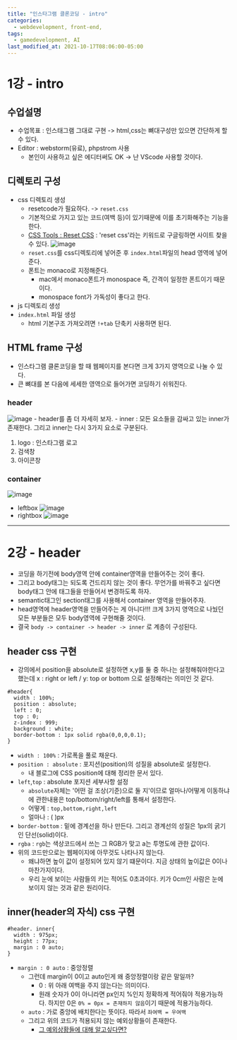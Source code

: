 ```yaml
---
title: "인스타그램 클론코딩 - intro"
categories:
  - webdevelopment, front-end,
tags:
  - gamedevelopment, AI
last_modified_at: 2021-10-17T08:06:00-05:00
---
```


# 1강 - intro

## 수업설명

- 수업목표 : 인스태그램 그대로 구현 -> html,css는 뼈대구성만 있으면 간단하게 할 수 있다.
- Editor : webstorm(유료), phpstrom 사용
  - 본인이 사용하고 싶은 에디터써도 OK -> 난 VScode 사용할 것이다.

## 디렉토리 구성

- css 디렉토리 생성
  - resetcode가 필요하다. -> `reset.css`
  - 기본적으로 가지고 있는 코드(여백 등)이 있기때문에 이를 초기화해주는 기능을 한다.
  - [CSS Tools : Reset CSS](https://meyerweb.com/eric/tools/css/reset/) : 'reset css'라는 키워드로 구글링하면 사이트 찾을 수 있다.
    ![image](https://user-images.githubusercontent.com/69496570/137624120-19f0b24a-7866-4691-aa8b-7f152981d27f.png)
  - `reset.css`를 css디렉토리에 넣어준 후 `index.html`파일의 head 영역에 넣어준다.
  - 폰트는 monaco로 지정해준다.
    - mac에서 monaco폰트가 monospace 즉, 간격이 일정한 폰트이기 때문이다.
    - monospace font가 가독성이 좋다고 한다.
- js 디렉토리 생성
- `index.html` 파일 생성
  - html 기본구조 가져오려면 `!+tab` 단축키 사용하면 된다.

## HTML frame 구성

- 인스타그램 클론코딩을 할 때 웹페이지를 본다면 크게 3가지 영역으로 나눌 수 있다.
- 큰 뼈대를 본 다음에 세세한 영역으로 들어가면 코딩하기 쉬워진다.

### header

![image](https://user-images.githubusercontent.com/69496570/137624415-afe2d3c9-a7c2-48a9-b515-4d426596a108.png) - header를 좀 더 자세히 보자. - inner : 모든 요소들을 감싸고 있는 inner가 존재한다. 그리고 inner는 다시 3가지 요소로 구분된다.

1. logo : 인스타그램 로고
2. 검색창
3. 아이콘창

### container

![image](https://user-images.githubusercontent.com/69496570/137624487-6741e4e8-4ea6-4017-9f48-99046653636c.png)

- leftbox
  ![image](https://user-images.githubusercontent.com/69496570/137624541-06ec73c9-bd75-47f9-8a93-7483e0eea348.png)
- rightbox
  ![image](https://user-images.githubusercontent.com/69496570/137624548-56c3a5c1-921c-4ec7-a848-1cd19bf35289.png)

---

# 2강 - header

- 코딩을 하기전에 body영역 안에 container영역을 만들어주는 것이 좋다.
- 그리고 body태그는 되도록 건드리지 않는 것이 좋다. 무언가를 바꿔주고 싶다면 body태그 안에 태그들을 만들어서 변경하도록 하자.
- semantic태그인 section태그를 사용해서 container 영역을 만들어주자.
- head영역에 header영역을 만들어주는 게 아니다!!! 크게 3가지 영역으로 나눴던 모든 부분들은 모두 body영역에 구현해줄 것이다.
- 결국 `body -> container -> header -> inner` 로 계층이 구성된다.

## header css 구현

- 강의에서 position을 absolute로 설정하면 x,y를 둘 중 하나는 설정해줘야한다고 했는데 x : right or left / y: top or bottom 으로 설정해라는 의미인 것 같다.

```
#header{
  width : 100%;
  position : absolute;
  left : 0;
  top : 0;
  z-index : 999;
  background : white;
  border-bottom : 1px solid rgba(0,0,0,0.1);
}
```

- `width : 100%` : 가로폭을 풀로 채운다.
- `position : absolute` : 포지션(position)의 성질을 absolute로 설정한다.
  - 내 블로그에 CSS position에 대해 정리한 문서 있다.
- `left`,`top` : absolute 포지션 세부사항 설정
  - `absolute`자체는 '어떤 걸 조상(기준)으로 둘 지'이므로 얼마나/어떻게 이동하냐에 관한내용은 top/bottom/right/left를 통해서 설정한다.
  - 어떻게 : `top,bottom,right,left`
  - 얼마나 : ( )px
- `border-bottom` : 밑에 경계선을 하나 만든다. 그리고 경계선의 성질은 1px의 굵기인 단선(solid)이다.
- `rgba` : `rgb`는 색상코드에서 쓰는 그 RGB가 맞고 a는 투명도에 관한 값이다.
- 위의 코드만으로는 웹페이지에 아무것도 나타나지 않는다.
  - 왜냐하면 높이 값이 설정되어 있지 않기 떄문이다. 지금 상태의 높이값은 0이나 마찬가지이다.
  - 우리 눈에 보이는 사람들의 키는 적어도 0초과이다. 키가 0cm인 사람은 눈에 보이지 않는 것과 같은 원리이다.

## inner(header의 자식) css 구현

```
#header. inner{
  width : 975px;
  height : 77px;
  margin : 0 auto;
}
```

- `margin : 0 auto` : 중앙정렬
  - 그런데 margin이 0이고 auto인게 왜 중앙정렬이랑 같은 말일까?
    - 0 : 위 아래 여백을 주지 않는다는 의미이다.
    - 원래 숫자가 0이 아니라면 px인지 %인지 정확하게 적어줘야 적용가능하다. 하지만 0은 `0% = 0px = 존재하지 않음`이기 때문에 적용가능하다.
  - `auto` : 가로 중앙에 배치한다는 뜻이다. 따라서 `좌여백 = 우여백`
  - 그리고 위의 코드가 적용되지 않는 예외상황들이 존재한다.
    - [그 예외상황들에 대해 알고싶다면?](https://hansolcha.tistory.com/4)
